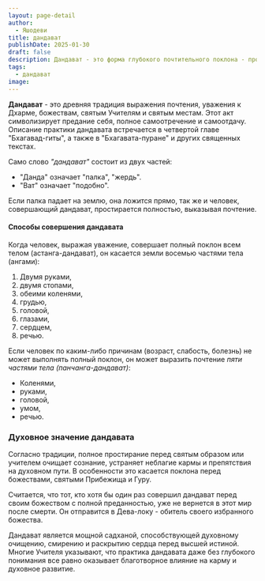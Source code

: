 ```yaml
---
layout: page-detail
author:
  - Яшодеви
title: дандават
publishDate: 2025-01-30
draft: false
description: Дандават - это форма глубокого почтительного поклона - простирания, выражающего преданность, уважение и предание себя Божественному, Гуру, святым и святыням.
tags:
  - дандават
image:
---
```

**Дандават** - это древняя традиция выражения почтения, уважения к Дхарме, божествам, святым Учителям и святым местам. Этот акт символизирует предание себя, полное самоотречение и самоотдачу. Описание практики дандавата встречается в четвертой главе "Бхагавад-гиты", а также в "Бхагавата-пуране" и других священных текстах.

Само слово *"дандават"* состоит из двух частей:

- "Данда" означает "палка", "жердь".
- "Ват" означает "подобно".

Если палка падает на землю, она ложится прямо, так же и человек, совершающий дандават, простирается полностью, выказывая почтение.

#### Способы совершения дандавата
Когда человек, выражая уважение, совершает полный поклон всем телом (астанга-дандават), он касается земли восемью частями тела (ангами):

1. Двумя руками,
2. двумя стопами,
3. обеими коленями,
4. грудью,
5. головой,
6. глазами,
7. сердцем,
8. речью.

Если человек по каким-либо причинам (возраст, слабость, болезнь) не может выполнять полный поклон, он может выразить почтение *пяти частями тела (панчанга-дандават)*:

- Коленями,
- руками,
- головой,
- умом,
- речью.

### Духовное значение дандавата
Согласно традиции, полное простирание перед святым образом или учителем очищает сознание, устраняет неблагие кармы и препятствия на духовном пути. В особенности это касается поклона перед божествами, святыми Прибежища и Гуру.

Считается, что тот, кто хотя бы один раз совершил дандават перед своим божеством с полной преданностью, уже не вернется в этот мир после смерти. Он отправится в Дева-локу - обитель своего избранного божества.

Дандават является мощной садханой, способствующей духовному очищению, смирению и раскрытию сердца перед высшей истиной. Многие Учителя указывают, что практика дандавата даже без глубокого понимания все равно оказывает благотворное влияние на карму и духовное развитие.
